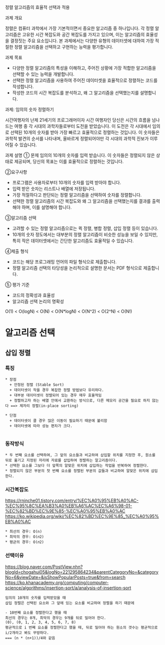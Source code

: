 
정렬 알고리즘의 효율적 선택과 적용

과제 개요

정렬은 컴퓨터 과학에서 가장 기본적이면서 중요한 알고리즘 중 하나입니다. 각 정렬 알고리즘은 고유한 시간 복잡도와 공간 복잡도를 가지고 있으며, 이는 알고리즘의 효율성을 결정짓는 주요 요소입니다. 본 과제에서는 다양한 유형의 데이터셋에 대하여 가장 적절한 정렬 알고리즘을 선택하고 구현하는 능력을 평가합니다.

과제 목표

- 다양한 정렬 알고리즘의 특성을 이해하고, 주어진 상황에 가장 적합한 알고리즘을 선택할 수 있는 능력을 개발합니다.
- 선택한 정렬 알고리즘을 사용하여 주어진 데이터셋을 효율적으로 정렬하는 코드를 작성합니다.
- 작성한 코드의 시간 복잡도를 분석하고, 왜 그 알고리즘을 선택했는지를 설명합니다.



과제: 임의의 숫자 정렬하기

시간여행자의 난제
21세기의 프로그래머이자 시간 여행자인 당신은 시간의 흐름을 넘나드는 여행 중 각 시대의 과학자들로부터 도전을 받았습니다. 이 도전은 각 시대에서 임의로 선택된 10개의 숫자를 받아 가장 빠르고 효율적으로 정렬하는 것입니다. 이 숫자들은 과학적 발견의 순서를 나타내며, 올바르게 정렬되어야만 각 시대의 과학적 진보가 이루어질 수 있습니다.


과제 설명
① 문제
임의의 10개의 숫자를 입력 받습니다. 이 숫자들은 정렬되지 않은 상태로 제공되며, 당신의 목표는 이를 효율적으로 정렬하는 것입니다.

②요구사항
- 프로그램은 사용자로부터 10개의 숫자를 입력 받아야 합니다.
- 입력 받은 숫자는 리스트나 배열에 저장됩니다.
- 가장 적절하다고 판단되는 정렬 알고리즘을 선택하여 숫자를 정렬합니다.
- 선택한 정렬 알고리즘의 시간 복잡도와 왜 그 알고리즘을 선택했는지를 결과를 출력해야 하며, 이를 설명해야 합니다.

③알고리즘 선택
- 고려할 수 있는 정렬 알고리즘으로는 퀵 정렬, 병합 정렬, 삽입 정렬 등이 있습니다.
- 10개의 숫자 정도에서는 대부분의 정렬 알고리즘이 비슷한 성능을 보일 수 있지만, 특히 작은 데이터셋에서는 간단한 알고리즘도 효율적일 수 있습니다.

④제출 형식
- 코드는 해당 프로그래밍 언어의 파일 형식으로 제출합니다.
- 정렬 알고리즘 선택의 타당성을 논리적으로 설명한 문서는 PDF 형식으로 제출합니다.

⑤ 평가 기준
- 코드의 정확성과 효율성
- 알고리즘 선택 논리의 명확성


O(1) < O(logN) < O(N) < O(N*logN) < O(N^2) < O(2^N) < O(N!)



# 알고리즘 선택

## 삽입 정렬

### 특징
```
* 장점
  + 안정된 정렬 (Stable Sort)
  + 데이터셋이 작을 경우 복잡한 정렬 방법보다 유리하다.
  + 대부분 데이터셋이 정렬되어 있는 경우 매우 효율적임
  + 정렬하고자 하는 배열 안에서 교환하는 방식으로, 다른 메모리 공간을 필요로 하지 않는다 ==> 제자리 정렬(in-place sorting)
  
* 단점
  + 데이터셋이 클 경우 많은 이동이 필요하기 때문에 불리함
  + 데이터셋에 따라 성능 편차가 크다.
  
```


### 동작방식
```
* 두 번째 요소를 선택하여, 그 앞의 요소들과 비교하여 삽입할 위치를 지정한 후, 원소를 뒤로 옮기고 지정된 자리에 자료를 삽입하여 정렬하는 알고리즘이다.
* 선택한 요소를 그보다 더 앞쪽의 알맞은 위치에 삽입하는 작업을 반복하여 정렬한다.
* 정렬되지 않은 부분의 첫 번째 요소를 정렬된 부분의 값들과 비교하여 알맞은 위치에 삽입한다.
```

### 시간복잡도
https://rninche01.tistory.com/entry/%EC%A0%95%EB%A0%AC-%EC%95%8C%EA%B3%A0%EB%A6%AC%EC%A6%98-01-%EC%82%BD%EC%9E%85-%EC%A0%95%EB%A0%AC   
https://ko.wikipedia.org/wiki/%EC%82%BD%EC%9E%85_%EC%A0%95%EB%A0%AC   
```
* 최선의 경우: O(n)
* 최악의 경우: O(𝑛2)
* 평균의 경우: O(𝑛2)
```

### 선택이유
https://blog.naver.com/PostView.nhn?blogId=chogahui05&logNo=221295864234&parentCategoryNo=&categoryNo=6&viewDate=&isShowPopularPosts=true&from=search   
https://ko.khanacademy.org/computing/computer-science/algorithms/insertion-sort/a/analysis-of-insertion-sort   

```
임의의 10개의 숫자를 입력받았을 때
삽입 정렬은 선택된 요소와 그 앞에 있는 요소를 비교하여 정렬을 하기 때문에

- 10번째 요소를 정렬한다고 했을 때
최선의 경우는 0개, 최악의 경우는 9개를 뒤로 밀어야 한다.
(0), (0, 1, 2, 3, 4, 5, 6, 7, 8)
평균적으로 i 번째 요소를 정렬한다고 했을 때, 뒤로 밀어야 하는 원소의 갯수는 평균적으로 i/2개라고 봐도 무방하다.
=== (n * (n+1))/4와 같음

```




